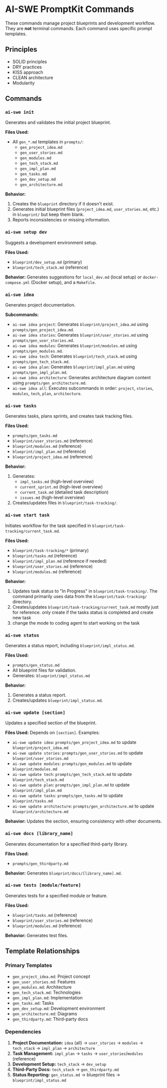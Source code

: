 # AI-SWE PromptKit Commands

These commands manage project blueprints and development workflow. They are **not** terminal commands. Each command uses specific prompt templates.

## Principles

- SOLID principles
- DRY practices
- KISS approach
- CLEAN architecture
- Modularity

## Commands

### `ai-swe init`

Generates and validates the initial project blueprint.

**Files Used:**

-   All `gen_*.md` templates in `prompts/`:
    -   `gen_project_idea.md`
    -   `gen_user_stories.md`
    -   `gen_modules.md`
    -   `gen_tech_stack.md`
    -   `gen_impl_plan.md`
    -   `gen_tasks.md`
    -   `gen_dev_setup.md`
    -   `gen_architecture.md`

**Behavior:**

1.  Creates the `blueprint` directory if it doesn't exist.
2.  Generates initial blueprint files (`project_idea.md`, `user_stories.md`, etc.) in `blueprint/` but keep them blank. 
3.  Reports inconsistencies or missing information.

### `ai-swe setup dev`

Suggests a development environment setup.

**Files Used:**

-   `blueprint/dev_setup.md` (primary)
-   `blueprint/tech_stack.md` (reference)

**Behavior:** Generates suggestions for `local_dev.md` (local setup) or `docker-compose.yml` (Docker setup), and a `Makefile`.

### `ai-swe idea`

Generates project documentation.

**Subcommands:**

-   `ai-swe idea project`: Generates `blueprint/project_idea.md` using `prompts/gen_project_idea.md`.
-   `ai-swe idea stories`: Generates `blueprint/user_stories.md` using `prompts/gen_user_stories.md`.
-   `ai-swe idea modules`: Generates `blueprint/modules.md` using `prompts/gen_modules.md`.
-   `ai-swe idea tech`: Generates `blueprint/tech_stack.md` using `prompts/gen_tech_stack.md`.
-   `ai-swe idea plan`: Generates `blueprint/impl_plan.md` using `prompts/gen_impl_plan.md`.
-   `ai-swe idea architecture`: Generates architecture diagram content using `prompts/gen_architecture.md`.
-   `ai-swe idea all`: Executes subcommands in order: `project`, `stories`, `modules`, `tech`, `plan`, `architecture`.

### `ai-swe tasks`

Generates tasks, plans sprints, and creates task tracking files.

**Files Used:**

-   `prompts/gen_tasks.md`
-   `blueprint/user_stories.md` (reference)
-   `blueprint/modules.md` (reference)
-   `blueprint/impl_plan.md` (reference)
-   `blueprint/project_idea.md` (reference)

**Behavior:**

1.  Generates:
    -   `impl_tasks.md` (high-level overview)
    -   `current_sprint.md` (high-level overview)
    -   `current_task.md` (detailed task description)
    -   `issues.md` (high-level overview)
2.  Creates/updates files in `blueprint/task-tracking/`.

### `ai-swe start task`

Initiates workflow for the task specified in `blueprint/task-tracking/current_task.md`.

**Files Used:**

-   `blueprint/task-tracking/*` (primary)
-   `blueprint/tasks.md` (reference)
-   `blueprint/impl_plan.md` (reference if needed)
-   `blueprint/user_stories.md` (reference)
-   `blueprint/modules.md` (reference)

**Behavior:**

1.  Updates task status to "In Progress" in `blueprint/task-tracking/`. The command primarily uses data from the `blueprint/task-tracking/` directory.
2.  Creates/updates `blueprint/task-tracking/current_task.md` mostly just for reference. only create if the tasks status is completed and create new task
3.  change the mode to coding agent to start working on the task


### `ai-swe status`

Generates a status report, including `blueprint/impl_status.md`.

**Files Used:**

-   `prompts/gen_status.md`
-   All blueprint files for validation.
-   Generates: `blueprint/impl_status.md`

**Behavior:**

1.  Generates a status report.
2.  Creates/updates `blueprint/impl_status.md`.

### `ai-swe update [section]`

Updates a specified section of the blueprint.

**Files Used:** Depends on `[section]`. Examples:

-   `ai-swe update idea`: `prompts/gen_project_idea.md` to update `blueprint/project_idea.md`
-   `ai-swe update stories`: `prompts/gen_user_stories.md` to update `blueprint/user_stories.md`
-   `ai-swe update modules`: `prompts/gen_modules.md` to update `blueprint/modules.md`
-   `ai-swe update tech`: `prompts/gen_tech_stack.md` to update `blueprint/tech_stack.md`
-   `ai-swe update plan`: `prompts/gen_impl_plan.md` to update `blueprint/impl_plan.md`
-   `ai-swe update tasks`: `prompts/gen_tasks.md` to update `blueprint/tasks.md`
-   `ai-swe update architecture`: `prompts/gen_architecture.md` to update `blueprint/architecture.md`

**Behavior:** Updates the section, ensuring consistency with other documents.

### `ai-swe docs [library_name]`

Generates documentation for a specified third-party library.

**Files Used:**

-   `prompts/gen_thirdparty.md`

**Behavior:** Generates `blueprint/docs/[library_name].md`.

### `ai-swe tests [module/feature]`

Generates tests for a specified module or feature.

**Files Used:**

-   `blueprint/tasks.md` (reference)
-   `blueprint/user_stories.md` (reference)
-   `blueprint/modules.md` (reference)

**Behavior:** Generates test files.

## Template Relationships

### Primary Templates

-   `gen_project_idea.md`: Project concept
-   `gen_user_stories.md`: Features
-   `gen_modules.md`: Architecture
-   `gen_tech_stack.md`: Technologies
-   `gen_impl_plan.md`: Implementation
-   `gen_tasks.md`: Tasks
-   `gen_dev_setup.md`: Development environment
-   `gen_architecture.md`: Diagrams
-   `gen_thirdparty.md`: Third-party docs

### Dependencies

1.  **Project Documentation:** `idea` (all) → `user_stories` → `modules` → `tech_stack` → `impl_plan` → `architecture`
2.  **Task Management:** `impl_plan` → `tasks` → `user_stories`/`modules` (reference)
3.  **Development Setup:** `tech_stack` → `dev_setup`
4.  **Third-Party Docs:** `tech_stack` → `gen_thirdparty.md`
5.  **Status Reporting:** `gen_status.md` → blueprint files → `blueprint/impl_status.md`